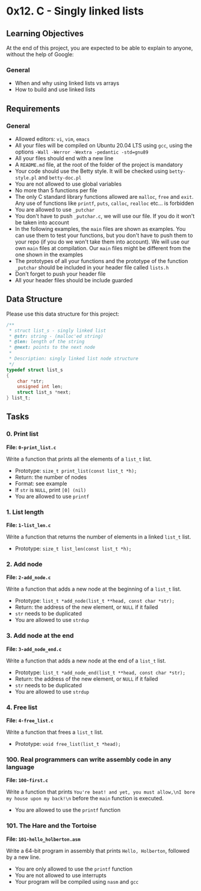 # 0x12. C - Singly linked lists

## Learning Objectives

At the end of this project, you are expected to be able to explain to anyone, without the help of Google:

### General
- When and why using linked lists vs arrays
- How to build and use linked lists

## Requirements

### General
- Allowed editors: `vi`, `vim`, `emacs`
- All your files will be compiled on Ubuntu 20.04 LTS using `gcc`, using the options `-Wall -Werror -Wextra -pedantic -std=gnu89`
- All your files should end with a new line
- A `README.md` file, at the root of the folder of the project is mandatory
- Your code should use the Betty style. It will be checked using `betty-style.pl` and `betty-doc.pl`
- You are not allowed to use global variables
- No more than 5 functions per file
- The only C standard library functions allowed are `malloc`, `free` and `exit`. Any use of functions like `printf`, `puts`, `calloc`, `realloc` etc… is forbidden
- You are allowed to use `_putchar`
- You don't have to push `_putchar.c`, we will use our file. If you do it won't be taken into account
- In the following examples, the `main` files are shown as examples. You can use them to test your functions, but you don't have to push them to your repo (if you do we won't take them into account). We will use our own `main` files at compilation. Our `main` files might be different from the one shown in the examples
- The prototypes of all your functions and the prototype of the function `_putchar` should be included in your header file called `lists.h`
- Don't forget to push your header file
- All your header files should be include guarded

## Data Structure

Please use this data structure for this project:

```c
/**
 * struct list_s - singly linked list
 * @str: string - (malloc'ed string)
 * @len: length of the string
 * @next: points to the next node
 *
 * Description: singly linked list node structure
 */
typedef struct list_s
{
    char *str;
    unsigned int len;
    struct list_s *next;
} list_t;
```

## Tasks

### 0. Print list
**File: `0-print_list.c`**

Write a function that prints all the elements of a `list_t` list.
- Prototype: `size_t print_list(const list_t *h);`
- Return: the number of nodes
- Format: see example
- If `str` is `NULL`, print `[0] (nil)`
- You are allowed to use `printf`

### 1. List length
**File: `1-list_len.c`**

Write a function that returns the number of elements in a linked `list_t` list.
- Prototype: `size_t list_len(const list_t *h);`

### 2. Add node
**File: `2-add_node.c`**

Write a function that adds a new node at the beginning of a `list_t` list.
- Prototype: `list_t *add_node(list_t **head, const char *str);`
- Return: the address of the new element, or `NULL` if it failed
- `str` needs to be duplicated
- You are allowed to use `strdup`

### 3. Add node at the end
**File: `3-add_node_end.c`**

Write a function that adds a new node at the end of a `list_t` list.
- Prototype: `list_t *add_node_end(list_t **head, const char *str);`
- Return: the address of the new element, or `NULL` if it failed
- `str` needs to be duplicated
- You are allowed to use `strdup`

### 4. Free list
**File: `4-free_list.c`**

Write a function that frees a `list_t` list.
- Prototype: `void free_list(list_t *head);`

### 100. Real programmers can write assembly code in any language
**File: `100-first.c`**

Write a function that prints `You're beat! and yet, you must allow,\nI bore my house upon my back!\n` before the `main` function is executed.
- You are allowed to use the `printf` function

### 101. The Hare and the Tortoise
**File: `101-hello_holberton.asm`**

Write a 64-bit program in assembly that prints `Hello, Holberton`, followed by a new line.
- You are only allowed to use the `printf` function
- You are not allowed to use interrupts
- Your program will be compiled using `nasm` and `gcc` 
